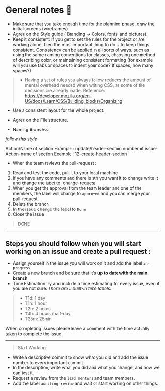 # General notes :construction:
- Make sure that you take enough time for the planning phase, draw the initial screens (wireframes)
- Agree on the Style guide ( Branding -> Colors, fonts, and pictures).
- Keep it consistent:
If you get to set the rules for the project or are working alone, then the most important thing to do is to keep things consistent. Consistency can be applied in all sorts of ways, such as using the same naming conventions for classes, choosing one method of describing color, or maintaining consistent formatting (for example will you use tabs or spaces to indent your code? If spaces, how many spaces?)

>- Having a set of rules you always follow reduces the amount of mental overhead needed when writing CSS, as some of the decisions are already made.
Reference: https://developer.mozilla.org/en-US/docs/Learn/CSS/Building_blocks/Organizing 
 - Use a consistent layout for the whole project.
 
- Agree on the File structure. 

 - Naming Branches
 
*follow this style*

Action/Name of section
Example : update/header-section
number of issue-Action-name of section 
Example : 12-create-header-section 

- When the team reviews the pull-request :
1. Read and test the code, pull it to your local machine
2. if you have any comments and there is sth you want it to change write it and change the label to `change-request
3. When you get the approval from the team leader and one of the members, the label will change to `approved` and you can merge your pull-request.
4. Delete the branch 
5. In the issue change the label to `Done`
6. Close the issue 
> DONE
---
## Steps you should follow when you will start working on an issue and create a pull request :

- Assign yourself in the issue you will work on it and add the label `in-progress`
- Create a new branch and be sure that it's **up to date with the main branch**
- Time Estimation
try and include a time estimating for every issue, even if you are not sure.
_There are 5 built-in time labels:_
> - T1d: 1 day
> - T1h: 1 hour
> - T2h: 2 hours
> - T4h: 4 hours (half-day)
> - T25m: 25min

 When completing issues please leave a comment with the time actually taken to complete the issue.
__________________________________________________________
> Start Working 

- Write a descriptive commit to show what you did and add the issue number to every important commit.
- In the description, write what you did and what you change, and how we can test it.
- Request a review from the `lead mentors` and team members.
- Add the label `awaiting-review` and wait or start working on other things.
